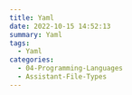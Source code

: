 ```yaml
---
title: Yaml
date: 2022-10-15 14:52:13
summary: Yaml
tags:
  - Yaml
categories:
  - 04-Programming-Languages
  - Assistant-File-Types
---
```

